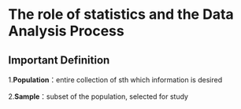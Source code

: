 # **The role of statistics and the Data Analysis Process**
## Important Definition
1.**Population**：entire collection of sth which information is desired

2.**Sample**：subset of the population, selected for study
